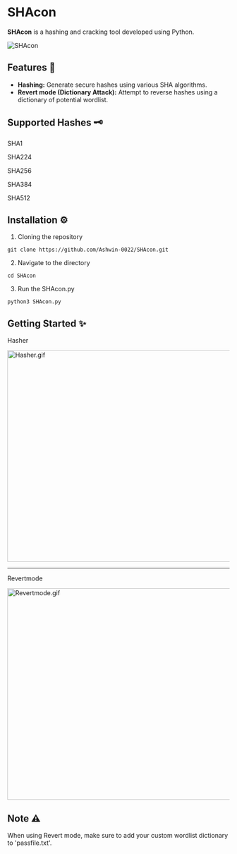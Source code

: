 # SHAcon

**SHAcon** is a hashing and cracking tool developed using Python.

<img src="https://github.com/user-attachments/assets/af06b5fb-17d0-4479-93e1-656605811090" alt="SHAcon"/> 


## Features 🚀

- **Hashing:** Generate secure hashes using various SHA algorithms.
- **Revert mode (Dictionary Attack):** Attempt to reverse hashes using a dictionary of potential wordlist.

## Supported Hashes 🗝️
SHA1

SHA224

SHA256

SHA384

SHA512

## Installation ⚙️

1. Cloning the repository
```git
git clone https://github.com/Ashwin-0022/SHAcon.git
```

2. Navigate to the directory
```cd
cd SHAcon
```

3. Run the SHAcon.py
```run
python3 SHAcon.py
```

## Getting Started ✨ 

Hasher

<img src="https://github.com/user-attachments/assets/3c99f2ca-27ab-4b3e-9af2-90574f46a8f1" width="854" height="480" alt="Hasher.gif"/>

<hr>

Revertmode

<img src="https://github.com/user-attachments/assets/b179b761-089e-4d44-ad92-ab7e535084ab" width="854" height="480" alt="Revertmode.gif"/>

## Note ⚠️

When using Revert mode, make sure to add your custom wordlist dictionary to 'passfile.txt'.

